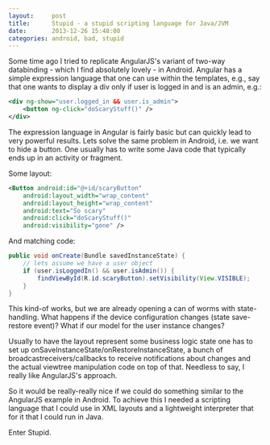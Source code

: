 ```yaml
---
layout:     post
title:      Stupid - a stupid scripting language for Java/JVM
date:       2013-12-26 15:48:00
categories: android, bad, stupid
---
```


Some time ago I tried to replicate AngularJS's variant of two-way databinding - which I find
absolutely lovely - in Android. Angular has a simple expression language that one can use within
the templates, e.g., say that one wants to display a div only if user is logged in and is an admin, e.g.:

```xml
<div ng-show="user.logged_in && user.is_admin">
	<button ng-click="doScaryStuff()" />
</div>
```

The expression language in Angular is fairly basic but can quickly lead to very powerful results. Lets solve the same problem in Android, i.e. we want to hide a button. One usually has to write some Java code that typically ends up in an activity or fragment.

Some layout:

```xml
<Button android:id="@+id/scaryButton"
	android:layout_width="wrap_content"
	android:layout_height="wrap_content"
	android:text="So scary"
	android:click="doScaryStuff()"
	android:visibility="gone" />
```

And matching code:

```java
public void onCreate(Bundle savedInstanceState) {
	// lets assume we have a user object
	if (user.isLoggedIn() && user.isAdmin()) {
		findViewById(R.id.scaryButton).setVisibility(View.VISIBLE);
	}
}
```

This kind-of works, but we are already opening a can of worms with state-handling. What happens if the device configuration changes (state save-restore event)? What if our model for the user instance changes?

Usually to have the layout represent some business logic state one has to set up onSaveInstanceState/onRestoreInstanceState, a bunch of broadcastreceivers/callbacks to receive notifications about changes and the actual viewtree manipulation code on top of that. Needless to say, I really like AngularJS's approach.

So it would be really-really nice if we could do something similar to the AngularJS example in Android. To achieve this I needed a scripting language that I could use in XML layouts and a lightweight interpreter that for it that I could run in Java.

Enter Stupid.